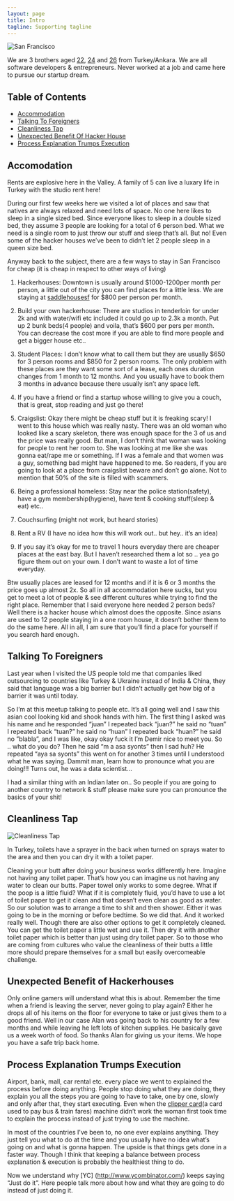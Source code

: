```yaml
---
layout: page
title: Intro
tagline: Supporting tagline
---
```


![San Francisco](https://d2fijpsef22722.cloudfront.net/photos/massive/847187872-san-francisco.jpg "San Francisco")

We are 3 brothers aged [22](https://about.me/thellimist), [24](https://about.me/demirb) and [26](https://about.me/goktugyil) from Turkey/Ankara. We are all software developers & entrepreneurs. Never worked at a job and came here to pursue our startup dream. 

## Table of Contents

- [Accommodation](#accommodation)
- [Talking To Foreigners](#talkingtoforeigneers)
- [Cleanliness Tap](#cleanlinesstap)
- [Unexpected Benefit Of Hacker House](#unexpectedbenefitofhackerhouse)
- [Process Explanation Trumps Execution](#processexplanationtrumpsexecution)

<a id="accommodation"> </a>

## Accomodation


Rents are explosive here in the Valley. A family of 5 can live a luxary life in Turkey with the studio rent here!

During our first few weeks here we visited a lot of places and saw that natives are always relaxed and need lots of space. No one here likes to sleep in a single sized bed. Since everyone likes to sleep in a double sized bed, they assume 3 people are looking for a total of 6 person bed. What we need is a single room to just throw our stuff and sleep that’s all. But no! Even some of the hacker houses we’ve been to didn’t let 2 people sleep in a queen size bed. 

Anyway back to the subject, there are a few ways to stay in San Francisco for cheap (it is cheap in respect to other ways of living)

1. Hackerhouses: Downtown is usually around $1000-1200per month per person, a little out of the city you can find places for a little less. We are staying at [saddlehousesf](saddlehousesf.com) for $800 per person per month. 

2. Build your own hackerhouse: There are studios in tenderloin for under 2k and with water/wifi etc included it could go up to 2.3k a month. Put up 2 bunk beds(4 people) and voila, that’s $600 per pers per month. You can decrease the cost more if you are able to find more people and get a bigger house etc..

3. Student Places: I don’t know what to call them but they are usually $650 for 3 person rooms and $850 for 2 person rooms. The only problem with these places are they want some sort of a lease, each ones duration changes from 1 month to 12 months. And you usually have to book them 3 months in advance because there usually isn’t any space left. 

4. If you have a friend or find a startup whose willing to give you a couch, that is great, stop reading and just go there!

5. Craigslist: Okay there might be cheap stuff but it is freaking scary! I went to this house which was really nasty. There was an old woman who looked like a scary skeleton, there was enough space for the 3 of us and the price was really good. But man, I don’t think that woman was looking for people to rent her room to. She was looking at me like she was gonna eat/rape me or something. If I was a female and that women was a guy, something bad might have happened to me. So readers, if you are going to look at a place from craigslist beware and don’t go alone. Not to mention that 50% of the site is filled with scammers.

6. Being a professional homeless: Stay near the police station(safety), have a gym membership(hygiene), have tent & cooking stuff(sleep & eat) etc.. 

7. Couchsurfing (might not work, but heard stories)

8. Rent a RV (I have no idea how this will work out.. but hey.. it’s an idea)

9. If you say it’s okay for me to travel 1 hours everyday there are cheaper places at the east bay. But I haven’t researched them a lot so .. yea go figure them out on your own. I don’t want to waste a lot of time everyday. 

Btw usually places are leased for 12 months and if it is 6 or 3 months the price goes up almost 2x.
So all in all accommodation here sucks, but you get to meet a lot of people & see different cultures while trying to find the right place.
Remember that I said everyone here needed 2 person beds? Well there is a hacker house which almost does the opposite. Since asians are used to 12 people staying in a one room house, it doesn’t bother them to do the same here.
All in all, I am sure that you’ll find a place for yourself if you search hard enough.

<a id="talkingtoforeigneers"> </a>


## Talking To Foreigners



Last year when I visited the US people told me that companies liked outsourcing to countries like Turkey & Ukraine instead of India & China, they said that language was a big barrier but I didn’t actually get how big of a barrier it was until today. 

So I’m at this meetup talking to people etc. It’s all going well and I saw this asian cool looking kid and shook hands with him. The first thing I asked was his name and he responded “juan” I repeated back “juan?” he said no “tuan” I repeated back “tuan?” he said no “huan” I repeated back “huan?” he said no ”blabla”, and I was like, okay okay fuck it I’m Demir nice to meet you. So .. what do you do? Then he said “m a asa syonts” then I sad huh? He repeated “aya sa syonts” this went on for another 3 times until I understood what he was saying. Dammit man, learn how to pronounce what you are doing!!! Turns out, he was a data scientist...

I had a similar thing with an Indian later on.. So people if you are going to another country to network & stuff please make sure you can pronounce the basics of your shit!

<a id="cleanlinesstap"> </a>

## Cleanliness Tap


![Cleanliness Tap](https://lh5.googleusercontent.com/-vsVrf3_pDj0/T3ZYCMkKciI/AAAAAAAAAOo/5YHVfGzL_DQ/s400/taharet-muslugu_282664.jpg "Cleanliness Tap")


In Turkey, toilets have a sprayer in the back when turned on sprays water to the area and then you can dry it with a toilet paper. 

Cleaning your butt after doing your business works differently here. Imagine not having any toilet paper. That’s how you can imagine us not having any water to clean our butts. Paper towel only works to some degree. What if the poop is a little fluid? What if it is completely fluid, you’d have to use a lot of toilet paper to get it clean and that doesn’t even clean as good as water. So our solution was to arrange a time to shit and then shower. Either it was going to be in the morning or before bedtime. So we did that. And it worked really well. Though there are also other options to get it completely cleaned. 
You can get the toilet paper a little wet and use it. Then dry it with another toilet paper which is better than just using dry toilet paper. 
So to those who are coming from cultures who value the cleanliness of their butts a little more should prepare themselves for a small but easily overcomeable challenge.

<a id="unexpectedbenefitofhackerhouse"> </a>

## Unexpected Benefit of Hackerhouses


Only online gamers will understand what this is about. Remember the time when a friend is leaving the server, never going to play again? Either he drops all of his items on the floor for everyone to take or just gives them to a good friend. Well in our case Alan was going back to his country for a few months and while leaving he left lots of kitchen supplies. He basically gave us a week worth of food. So thanks Alan for giving us your items. We hope you have a safe trip back home. 

<a id="processexplanationtrumpsexecution"> </a>

## Process Explanation Trumps Execution


Airport, bank, mall, car rental etc. every place we went to explained the process before doing anything. People stop doing what they are doing, they explain you all the steps you are going to have to take, one by one, slowly and only after that, they start executing. Even when the [clipper card](https://www.clippercard.com/ClipperWeb/index.do)(a card used to pay bus & train fares) machine didn’t work the woman first took time to explain the process instead of just trying to use the machine. 

In most of the countries I've been to, no one ever explains anything. They just tell you what to do at the time and you usually have no idea what’s going on and what is gonna happen. The upside is that things gets done in a faster way. Though I think that keeping a balance between process explanation & execution is probably the healthiest thing to do. 

Now we understand why [YC] (http://www.ycombinator.com/) keeps saying “Just do it”. Here people talk more about how and what they are going to do instead of just doing it.




<!---->
<!--{% include JB/setup %}-->
<!---->
<!--Read [Jekyll Quick Start](http://jekyllbootstrap.com/usage/jekyll-quick-start.html)-->
<!---->


<!--## Sample Posts-->
<!---->
<!--This blog contains sample posts which help stage pages and blog data.-->
<!--When you don't need the samples anymore just delete the `_posts/core-samples` folder.-->
<!---->
<!--    $ rm -rf _posts/core-samples-->
<!---->
<!--Here's a sample "posts list".-->

<!--<ul class="posts">-->
<!--  {% for post in site.posts %}-->
<!--    <li><span>{{ post.date | date_to_string }}</span> &raquo; <a href="{{ BASE_PATH }}{{ post.url }}">{{ post.title }}</a></li>-->
<!--  {% endfor %}-->
<!--</ul>-->


